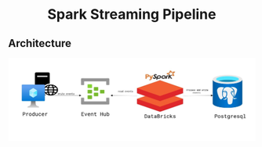 <h1 align="center">
    Spark Streaming Pipeline
</h1>

## Architecture

![Architecture Diagram](https://github.com/ratna-workspace/Spark-Streaming--Event-hub/blob/master/architecture.JPG)

